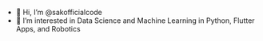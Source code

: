 - 👋 Hi, I’m @sakofficialcode
- 👀 I’m interested in Data Science and Machine Learning in Python, Flutter Apps, and Robotics

<!---
sakofficialcode/sakofficialcode is a ✨ special ✨ repository because its `README.md` (this file) appears on your GitHub profile.
You can click the Preview link to take a look at your changes.
--->
